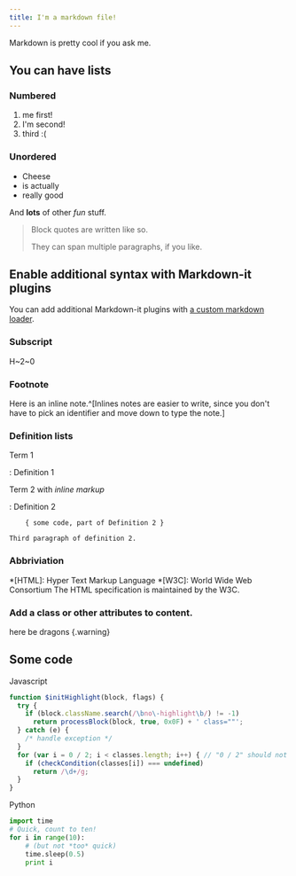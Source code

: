 ```yaml
---
title: I'm a markdown file!
---
```


Markdown is pretty cool if you ask me.

## You can have lists

### Numbered
1. me first!
2. I'm second!
3. third :(

### Unordered
* Cheese
* is actually
* really good

And **lots** of other *fun* stuff.

> Block quotes are
> written like so.
>
> They can span multiple paragraphs,
> if you like.

## Enable additional syntax with Markdown-it plugins

You can add additional Markdown-it plugins with
[a custom markdown loader](https://github.com/gatsbyjs/gatsby-starter-default/blob/master/loaders/markdown-loader/index.js#L22-L32).

### Subscript
H~2~0

### Footnote
Here is an inline note.^[Inlines notes are easier to write, since
you don't have to pick an identifier and move down to type the
note.]

### Definition lists
Term 1

:   Definition 1

Term 2 with *inline markup*

:   Definition 2

        { some code, part of Definition 2 }

    Third paragraph of definition 2.

### Abbriviation
*[HTML]: Hyper Text Markup Language
*[W3C]:  World Wide Web Consortium
The HTML specification
is maintained by the W3C.

### Add a class or other attributes to content.
here be dragons {.warning}

## Some code

Javascript
```javascript
function $initHighlight(block, flags) {
  try {
    if (block.className.search(/\bno\-highlight\b/) != -1)
      return processBlock(block, true, 0x0F) + ' class=""';
  } catch (e) {
    /* handle exception */
  }
  for (var i = 0 / 2; i < classes.length; i++) { // "0 / 2" should not be parsed as regexp
    if (checkCondition(classes[i]) === undefined)
      return /\d+/g;
  }
}
```

Python
```python
import time
# Quick, count to ten!
for i in range(10):
    # (but not *too* quick)
    time.sleep(0.5)
    print i
```
